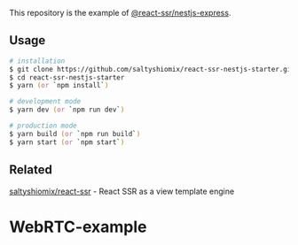 This repository is the example of [@react-ssr/nestjs-express](https://npm.im/@react-ssr/nestjs-express).

## Usage

```zsh
# installation
$ git clone https://github.com/saltyshiomix/react-ssr-nestjs-starter.git
$ cd react-ssr-nestjs-starter
$ yarn (or `npm install`)

# development mode
$ yarn dev (or `npm run dev`)

# production mode
$ yarn build (or `npm run build`)
$ yarn start (or `npm start`)
```

## Related

[saltyshiomix/react-ssr](https://github.com/saltyshiomix/react-ssr) - React SSR as a view template engine
# WebRTC-example
